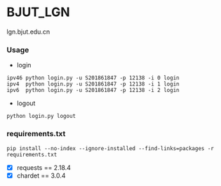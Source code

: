 # BJUT_LGN
lgn.bjut.edu.cn

### Usage

* login

```
ipv46 python login.py -u S201861847 -p 12138 -i 0 login
ipv4  python login.py -u S201861847 -p 12138 -i 1 login
ipv6  python login.py -u S201861847 -p 12138 -i 2 login
```

* logout

```
python login.py logout
```

### requirements.txt

```
pip install --no-index --ignore-installed --find-links=packages -r requirements.txt
```

* [x] requests == 2.18.4
* [x] chardet  == 3.0.4
